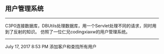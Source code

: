 ## 用户管理系统

_ _ _
C3P0连接数据库，DBUtils处理数据库，用一个Servlet处理不同的请求，同时用到了反射的知识。
仿照了一位仁兄codingxiaxw的用户管理系统。
_ _ _

July 17, 2017 8:53 PM
添加客户和查找所有用户
